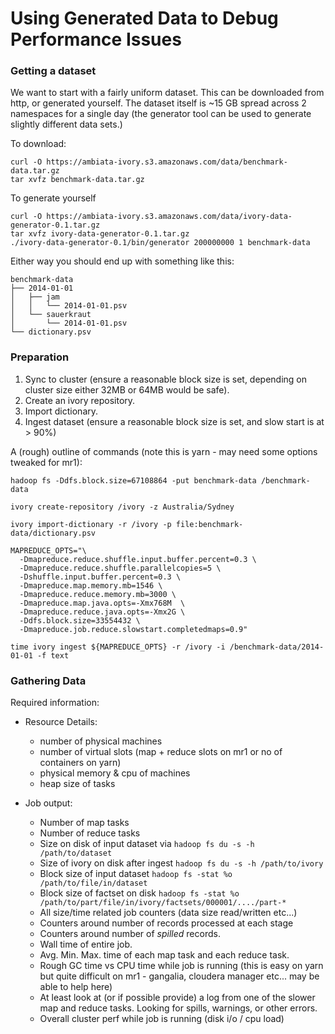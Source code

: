 Using Generated Data to Debug Performance Issues
================================================


### Getting a dataset

We want to start with a fairly uniform dataset. This can be downloaded
from http, or generated yourself. The dataset itself is ~15 GB spread
across 2 namespaces for a single day (the generator tool can be used
to generate slightly different data sets.)


To download:
```
curl -O https://ambiata-ivory.s3.amazonaws.com/data/benchmark-data.tar.gz
tar xvfz benchmark-data.tar.gz
```

To generate yourself
```
curl -O https://ambiata-ivory.s3.amazonaws.com/data/ivory-data-generator-0.1.tar.gz
tar xvfz ivory-data-generator-0.1.tar.gz
./ivory-data-generator-0.1/bin/generator 200000000 1 benchmark-data
```

Either way you should end up with something like this:

```
benchmark-data
├── 2014-01-01
│   ├── jam
│   │   └── 2014-01-01.psv
│   └── sauerkraut
│       └── 2014-01-01.psv
└── dictionary.psv
```

### Preparation

 1. Sync to cluster (ensure a reasonable block size is set, depending on cluster size either 32MB or 64MB would be safe).
 2. Create an ivory repository.
 3. Import dictionary.
 4. Ingest dataset (ensure a reasonable block size is set, and slow start is at > 90%)


A (rough) outline of commands (note this is yarn - may need some options tweaked
for mr1):

```
hadoop fs -Ddfs.block.size=67108864 -put benchmark-data /benchmark-data

ivory create-repository /ivory -z Australia/Sydney

ivory import-dictionary -r /ivory -p file:benchmark-data/dictionary.psv

MAPREDUCE_OPTS="\
  -Dmapreduce.reduce.shuffle.input.buffer.percent=0.3 \
  -Dmapreduce.reduce.shuffle.parallelcopies=5 \
  -Dshuffle.input.buffer.percent=0.3 \
  -Dmapreduce.map.memory.mb=1546 \
  -Dmapreduce.reduce.memory.mb=3000 \
  -Dmapreduce.map.java.opts=-Xmx768M  \
  -Dmapreduce.reduce.java.opts=-Xmx2G \
  -Ddfs.block.size=33554432 \
  -Dmapreduce.job.reduce.slowstart.completedmaps=0.9"

time ivory ingest ${MAPREDUCE_OPTS} -r /ivory -i /benchmark-data/2014-01-01 -f text
```

### Gathering Data

Required information:

 - Resource Details:
   - number of physical machines
   - number of virtual slots (map + reduce slots on mr1 or no of containers on yarn)
   - physical memory & cpu of machines
   - heap size of tasks

 - Job output:
   - Number of map tasks
   - Number of reduce tasks
   - Size on disk of input dataset via `hadoop fs du -s -h /path/to/dataset`
   - Size of ivory on disk after ingest `hadoop fs du -s -h /path/to/ivory`
   - Block size of input dataset `hadoop fs -stat %o /path/to/file/in/dataset`
   - Block size of factset on disk `hadoop fs -stat %o /path/to/part/file/in/ivory/factsets/000001/..../part-*`
   - All size/time related job counters (data size read/written etc...)
   - Counters around number of records processed at each stage
   - Counters around number of _spilled_ records.
   - Wall time of entire job.
   - Avg. Min. Max. time of each map task and each reduce task.
   - Rough GC time vs CPU time while job is running (this is easy on yarn but quite difficult on mr1 - gangalia, cloudera manager etc... may be able to help here)
   - At least look at (or if possible provide) a log from one of the slower map and reduce tasks. Looking for spills, warnings, or other errors.
   - Overall cluster perf while job is running (disk i/o / cpu load)
